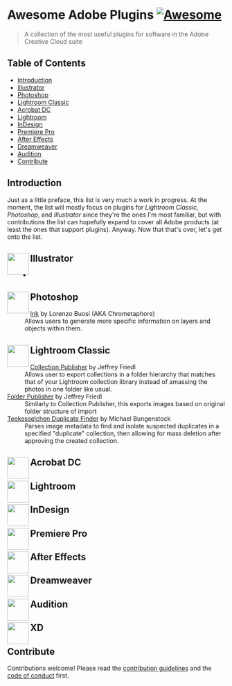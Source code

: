 # Awesome Adobe Plugins [![Awesome](https://awesome.re/badge.svg)](https://awesome.re)

> A collection of the most useful plugins for software in the Adobe Creative Cloud suite

## Table of Contents
- [Introduction](#introduction)
- [Illustrator](#-illustrator)
- [Photoshop](#-photoshop)
- [Lightroom Classic](#-lightroom-classic)
- [Acrobat DC](#-acrobat-dc)
- [Lightroom](#-lightroom)
- [InDesign](#-indesign)
- [Premiere Pro](#-premiere-pro)
- [After Effects](#-after-effects)
- [Dreamweaver](#-dreamweaver)
- [Audition](#-audition)
- [Contribute](#contribute)

## Introduction
  Just as a little preface, this list is very much a work in progress. At the moment, the list will mostly focus on plugins for *Lightroom Classic*, *Photoshop*, and *Illustrator* since they're the ones I'm most familiar, but with contributions the list can hopefully expand to cover all Adobe products (at least the ones that support plugins). Anyway. Now that that's over, let's get onto the list.

## <img src="https://user-images.githubusercontent.com/90789003/172677589-2bed17dd-147c-4427-a28c-b3e87c0055d3.svg" align=left height=50 width=50> Illustrator
- 
## <img src="https://user-images.githubusercontent.com/90789003/172520854-7592ac10-f0e9-4007-b746-a484fd7b9a3f.svg" align=left height=50 width=50> Photoshop
<dl>
<dt><a href="https://ink.chrometaphore.com/">Ink</a> by Lorenzo Buosi (AKA Chrometaphore)</dt>
	<dd>Allows users to generate more specific information on layers and objects within them.</dd>
</dl>

## <img src="https://user-images.githubusercontent.com/90789003/172680200-9b62b6f1-0d13-4ed4-902b-a65d58430504.svg" align=left height=50 width=50> Lightroom Classic
<dl>
<dt><a href="http://regex.info/blog/lightroom-goodies/collection-publisher">Collection Publisher</a> by Jeffrey Friedl</dt>
	<dd>Allows user to export collections in a folder hierarchy that matches that of your Lightroom collection library instead of amassing the photos in one folder like usual.</dd>
<dt><a href="http://regex.info/blog/lightroom-goodies/folder-publisher">Folder Publisher</a> by Jeffrey Friedl</dt>
	<dd>Similarly to Collection Publisher, this exports images based on original folder structure of import</dd>
<dt><a href="http://www.bungenstock.de/teekesselchen/">Teekesselchen Duplicate Finder</a> by Michael Bungenstock</dt>
	<dd>Parses image metadata to find and isolate suspected duplicates in a specified "duplicate" collection, then allowing for mass deletion after approving the created collection.</dd>

</dl>

## <img src="https://user-images.githubusercontent.com/90789003/172680327-65cd9379-95c3-424e-bfa2-1dbfd0bd3cd3.svg" align=left height=50 width=50> Acrobat DC

## <img src="https://user-images.githubusercontent.com/90789003/172679485-c47d115b-27e7-4346-bc27-1c7d39be75b3.svg" align=left height=50 width=50> Lightroom

## <img src="https://user-images.githubusercontent.com/90789003/172679599-37f674db-b35e-4767-b792-f43b19cb6686.svg" align=left height=50 width=50> InDesign

## <img src="https://user-images.githubusercontent.com/90789003/172679672-6143bbb6-8e5b-49ea-8667-f36f18c6d7af.svg" align=left height=50 width=50> Premiere Pro

## <img src="https://user-images.githubusercontent.com/90789003/172679943-8811630a-6eb0-4d20-aeb7-31d0e588b4be.svg" align=left height=50 width=50> After Effects

## <img src="https://user-images.githubusercontent.com/90789003/172679539-065fc25a-ee7b-46af-9902-2d981d41a462.svg" align=left height=50 width=50> Dreamweaver

## <img src="https://user-images.githubusercontent.com/90789003/172680016-4c7f8bf3-1368-472b-b716-08623ef7569e.svg" align=left height=50 width=50> Audition

## <img src="https://user-images.githubusercontent.com/90789003/172691661-dd637ec1-05cb-408b-9bd1-b795de97c415.svg" align=left height=50 width=50> XD

## Contribute

Contributions welcome! Please read the [contribution guidelines](./CONTRIBUTING.md) and the [code of conduct](./CODE-OF-CONDUCT.md) first.
